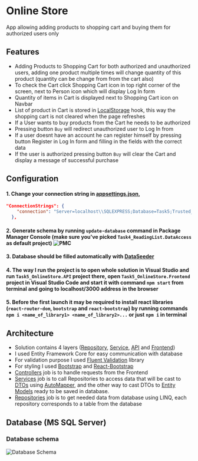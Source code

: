 # Online Store
App allowing adding products to shopping cart and buying them for authorized users only
## Features
- Adding Products to Shopping Cart for both authorized and unauthorized users, adding one product multiple times will change quantity of this product (quantity can be change from from the cart also)
- To check the Cart click Shopping Cart icon in top right corner of the screen, next to Person icon which will display Log In form
- Quantity of items in Cart is displayed next to Shopping Cart icon on Navbar
- List of product in Cart is stored in [LocalStorage](https://github.com/dtamon/Task5_OnlineStore/tree/master/task5_onlinestore.frontend/src/hooks) hook, this way the shopping cart is not cleared when the page refreshes
- If a User wants to buy products from the Cart he needs to be authorized
- Pressing button `Buy` will redirect unauthorized user to Log In from
- If a user doesnt have an account he can register himself by pressing button Register in Log In form and filling in the fields with the correct data
- If the user is authorized pressing button `Buy` will clear the Cart and display a message of successful purchase
## Configuration
#### 1. Change your connection string in [appsettings.json](https://github.com/dtamon/Task5_OnlineStore/blob/master/Task5_OnlineStore.API/appsettings.json),
````json 
"ConnectionStrings": {
    "connection": "Server=localhost\\SQLEXPRESS;Database=Task5;Trusted_Connection=True;TrustServerCertificate=True;"
  },
````    
#### 2. Generate schema by running `update-database` command in Package Manager Console (make sure you've picked `Task4_ReadingList.DataAccess` as default project) ![PMC](https://i.imgur.com/J02MJcO.png) 
#### 3. Database should be filled automatically with [DataSeeder](https://github.com/dtamon/Task5_OnlineStore/blob/master/Task5_OnlineStore.Core/Seeder/DataSeeder.cs)
#### 4. The way I run the project is to open whole solution in Visual Studio and run `Task5_OnlineStore.API` project there, open `Task5_OnlineStore.Frontend` project in Visual Studio Code and start it with command `npm start` from terminal and going to localhost/3000 address in the browser
#### 5. Before the first launch it may be required to install react libraries (`react-router-dom`, `bootstrap` and `react-bootstrap`) by running commands `npm i <name_of_library1> <name_of_library2>...` or just `npm i` in terminal



## Architecture

- Solution contains 4 layers ([Repository](https://github.com/dtamon/Task5_OnlineStore/tree/master/Task5_OnlineStore.DataAccess), [Service](https://github.com/dtamon/Task5_OnlineStore/tree/master/Task5_OnlineStore.Core), [API](https://github.com/dtamon/Task5_OnlineStore/tree/master/Task5_OnlineStore.API) and [Frontend](https://github.com/dtamon/Task5_OnlineStore/tree/master/task5_onlinestore.frontend))
- I used Entity Framework Core for easy communication with database
- For validation purpose I used [Fluent Validation](https://docs.fluentvalidation.net/en/latest/) library
- For styling I used [Bootstrap](https://getbootstrap.com/) and [React-Bootstrap](https://react-bootstrap.github.io/)
- [Controllers](https://github.com/dtamon/Task5_OnlineStore/tree/master/Task5_OnlineStore.API/Controllers) job is to handle requests from the Frontend
- [Services](https://github.com/dtamon/Task5_OnlineStore/tree/master/Task5_OnlineStore.Core/Services) job is to call Repositories to access data that will be cast to [DTOs](https://github.com/dtamon/Task5_OnlineStore/tree/master/Task5_OnlineStore.Core/Dto) using [AutoMapper](https://github.com/dtamon/Task5_OnlineStore/blob/master/Task5_OnlineStore.Core/StoreMappingProfile.cs), and the other way to cast DTOs to [Entity Models](https://github.com/dtamon/Task5_OnlineStore/tree/master/Task5_OnlineStore.DataAccess/Entities) ready to be saved in database.
- [Repositories](https://github.com/dtamon/Task5_OnlineStore/tree/master/Task5_OnlineStore.DataAccess/Repositories) job is to get needed data from database using LINQ, each repository corresponds to a table from the database

## Database (MS SQL Server)
### Database schema
![Database Schema](https://i.imgur.com/QZhga14.png)
